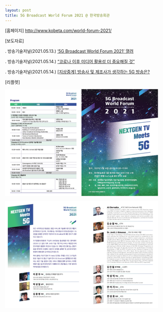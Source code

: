 ```yaml
---
layout: post
title: 5G Broadcast World Forum 2021 @ 한국방송회관
---
```




[홈페이지] http://www.kobeta.com/world-forum-2021/


[보도자료] 

. 방송기술저널(2021.05.13.) [‘5G Broadcast World Forum 2021’ 열려](http://journal.kobeta.com/5g-broadcast-world-forum-2021-%ec%97%b4%eb%a0%a4/)

. 방송기술저널(2021.05.14.) [“코로나 이후 미디어 활용성 더 중요해질 것”](http://journal.kobeta.com/%ec%bd%94%eb%a1%9c%eb%82%98-%ec%9d%b4%ed%9b%84-%eb%af%b8%eb%94%94%ec%96%b4-%ed%99%9c%ec%9a%a9%ec%84%b1-%eb%8d%94-%ec%a4%91%ec%9a%94%ed%95%b4%ec%a7%88-%ea%b2%83/)

. 방송기술저널(2021.05.14.) [[지상중계] 방송사 및 제조사가 생각하는 5G 방송은?](http://journal.kobeta.com/5g-broadcast-world-forum-2021-%ec%97%b4%eb%a0%a4/)


[리플렛] 

![그림](/images/World-Forum-2021-01.jpg)

![그림](/images/World-Forum-2021-02.jpg)
